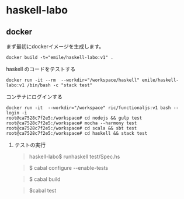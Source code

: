 haskell-labo
============

## docker

まず最初にdockerイメージを生成します。

~~~
docker build -t="emile/haskell-labo:v1" .
~~~

haskell のコードをテストする

~~~
docker run -it --rm  --workdir="/workspace/haskell" emile/haskell-labo:v1 /bin/bash -c "stack test"
~~~

コンテナにログインする

~~~
docker run -it  --workdir="/workspace" ric/functionaljs:v1 bash --login -i
root@ca7528c7f2e5:/workspace# cd nodejs && gulp test 
root@ca7528c7f2e5:/workspace# mocha --harmony test
root@ca7528c7f2e5:/workspace# cd scala && sbt test
root@ca7528c7f2e5:/workspace# cd haskell && stack test 
~~~


1. テストの実行

   > haskell-labo$ runhaskell test/Spec.hs

   > $ cabal configure --enable-tests

   > $ cabal build

   > $cabal test



